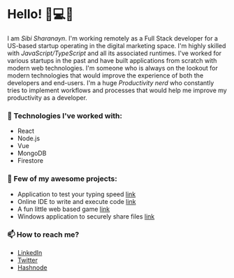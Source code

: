 # Hello! 👋💻🔥

I am _Sibi Sharanayn_. I'm working remotely as a Full Stack developer for a US-based startup operating in the digital marketing space. I'm highly skilled with _JavaScript/TypeScript_ and all its associated runtimes. I've worked for various startups in the past and have built applications from scratch with modern web technologies. I'm someone who is always on the lookout for modern technologies that would improve the experience of both the developers and end-users. I'm a huge _Productivity nerd_ who constantly tries to implement workflows and processes that would help me improve my productivity as a developer.

### 🌟 Technologies I've worked with:
- React
- Node.js
- Vue
- MongoDB
- Firestore

### 🎊 Few of my awesome projects:
- Application to test your typing speed [link](https://typingtest.netlify.app/)
- Online IDE to write and execute code [link](https://ideonline.netlify.app/) 
- A fun little web based game [link](https://tangled.netlify.app/)
- Windows application to securely share files [link](https://github.com/sibi-sharanyan/Secure-File-Share/tree/master/dist)

### 📫 How to reach me?
- [LinkedIn](https://www.linkedin.com/in/sibi-sharanyan/) 
- [Twitter](https://twitter.com/sibi_sharanyan) 
- [Hashnode](https://sibi-sharanyan.hashnode.dev/)